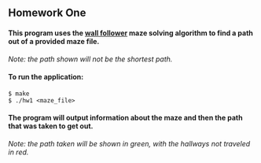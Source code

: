 ## Homework One

#### This program uses the [wall follower](https://en.wikipedia.org/wiki/Maze_solving_algorithm#Wall_follower) maze solving algorithm to find a path out of a provided maze file.
 
*Note: the path shown will not be the shortest path.*

#### To run the application:

    $ make
    $ ./hw1 <maze_file>

#### The program will output information about the maze and then the path that was taken to get out.

*Note: the path taken will be shown in green, with the hallways not traveled in red.*

